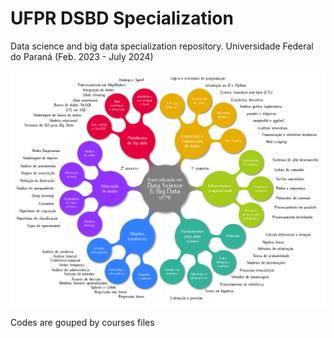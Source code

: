 # UFPR DSBD Specialization 
Data science and big data specialization repository. Universidade Federal do Paraná (Feb. 2023 - July 2024)


![](/syllabus.png#vitrinedev)

Codes are gouped by courses files

